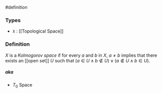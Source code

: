 #definition
### Types
- `X` : [[Topological Space]]
### Definition
$X$ is a *Kolmogorov space* if for every $a$ and $b$ in $X$, $a\ne b$ implies that there exists an [[open set]] $U$ such that $\left(a\in U \land b\notin U \right)\lor \left( a\not\in U\land b\in U \right)$.
##### aka
- $T_0$ Space